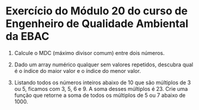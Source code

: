 # Exercício do Módulo 20 do curso de Engenheiro de Qualidade Ambiental da EBAC

1. Calcule o MDC (máximo divisor comum) entre dois números.

2. Dado um array numérico qualquer sem valores repetidos, descubra qual é o índice do maior valor e o índice do menor valor.

3. Listando todos os números inteiros abaixo de 10 que são múltiplos de 3 ou 5, ficamos com 3, 5, 6 e 9. A soma desses múltiplos é 23. Crie uma função que retorne a soma de todos os múltiplos de 5 ou 7 abaixo de 1000.



